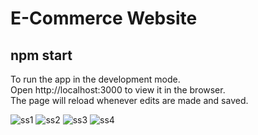 # E-Commerce Website
## npm start 
To run the app in the development mode.<br />
Open http://localhost:3000 to view it in the browser.<br />
The page will reload whenever edits are made and saved.



![ss1](https://github.com/Dhruv2K20/E-Commerce-Website/assets/101009341/26bfe53b-a284-48f2-bb8f-b847503414e7)
![ss2](https://github.com/Dhruv2K20/E-Commerce-Website/assets/101009341/53976201-2f49-452e-bdea-34154bf16a8a)
![ss3](https://github.com/Dhruv2K20/E-Commerce-Website/assets/101009341/e55fe843-606a-448e-a195-b46777e25589)
![ss4](https://github.com/Dhruv2K20/E-Commerce-Website/assets/101009341/73ccfb7f-ff51-4103-9d0e-578cd3235b09)


